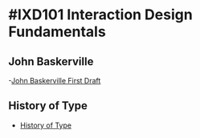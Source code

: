 

#IXD101 Interaction Design Fundamentals
======================================

John Baskerville
----------------
-[John Baskerville First Draft](https://taramcallister.github.io/john_baskerville/johnbasker1.html)

History of Type
---------------
- [History of Type](https://taramcallister.github.io/john_baskerville/history_of_type.html)